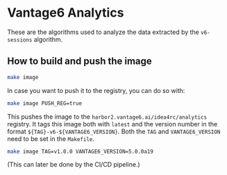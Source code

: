 # Vantage6 Analytics

These are the algorithms used to analyze the data extracted by the `v6-sessions`
algorithm.

## How to build and push the image
```bash
make image
```

In case you want to push it to the registry, you can do so with:

```bash
make image PUSH_REG=true
```

This pushes the image to the `harbor2.vantage6.ai/idea4rc/analytics` registry. It tags
this image both with `latest` and the version number in the format
`${TAG}-v6-${VANTAGE6_VERSION}`. Both the `TAG` and `VANTAGE6_VERSION` need to be set
in the `Makefile`.

```bash
make image TAG=v1.0.0 VANTAGE6_VERSION=5.0.0a19
```

(This can later be done by the CI/CD pipeline.)
